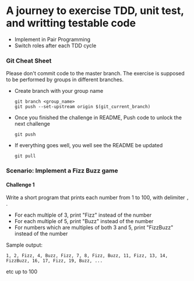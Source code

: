 # A journey to exercise TDD, unit test, and writting testable code

- Implement in Pair Programming
- Switch roles after each TDD cycle

### Git Cheat Sheet
Please don't commit code to the master branch. The exercise is supposed to be performed by groups in different branches.
- Create branch with your group name
    ```
    git branch <group_name>
    git push --set-upstream origin $(git_current_branch)
    ```
- Once you finished the challenge in README, Push code to unlock the next challenge
    ```
    git push
    ````
- If everything goes well, you well see the README be updated
    ```
    git pull
    ```

### Scenario: Implement a Fizz Buzz game
#### Challenge 1
Write a short program that prints each number from 1 to 100, with delimiter `, `.

- For each multiple of 3, print "Fizz" instead of the number
- For each multiple of 5, print "Buzz" instead of the number 
- For numbers which are multiples of both 3 and 5, print "FizzBuzz" instead of the number

Sample output:
```
1, 2, Fizz, 4, Buzz, Fizz, 7, 8, Fizz, Buzz, 11, Fizz, 13, 14, FizzBuzz, 16, 17, Fizz, 19, Buzz, ...
```
etc up to 100

